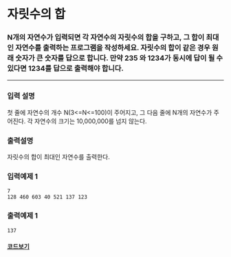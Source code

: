 # 자릿수의 합

### N개의 자연수가 입력되면 각 자연수의 자릿수의 합을 구하고, 그 합이 최대인 자연수를 출력하는 프로그램을 작성하세요. 자릿수의 합이 같은 경우 원래 숫자가 큰 숫자를 답으로 합니다. 만약 235 와 1234가 동시에 답이 될 수 있다면 1234를 답으로 출력해야 합니다.

---

### 입력 설명

첫 줄에 자연수의 개수 N(3<=N<=100)이 주어지고, 그 다음 줄에 N개의 자연수가 주어진다.
각 자연수의 크기는 10,000,000를 넘지 않는다.

### 출력설명

자릿수의 합이 최대인 자연수를 출력한다.

### 입력예제 1

```
7
128 460 603 40 521 137 123
```

### 출력예제 1

```
137
```

#### [코드보기](./solution.js)
